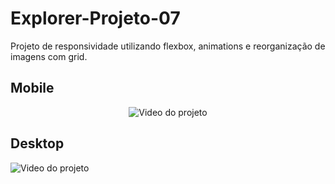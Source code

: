 # Explorer-Projeto-07
Projeto de responsividade utilizando flexbox, animations e reorganização de imagens com grid.

## Mobile

<p align = "center">
<img src="assets/video-1.gif" alt="Video do projeto">
</p>

## Desktop
<img src="assets/video-2.gif" alt="Video do projeto">

